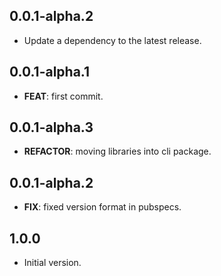 ## 0.0.1-alpha.2

 - Update a dependency to the latest release.

## 0.0.1-alpha.1

 - **FEAT**: first commit.

## 0.0.1-alpha.3

 - **REFACTOR**: moving libraries into cli package.

## 0.0.1-alpha.2

 - **FIX**: fixed version format in pubspecs.

## 1.0.0

- Initial version.
